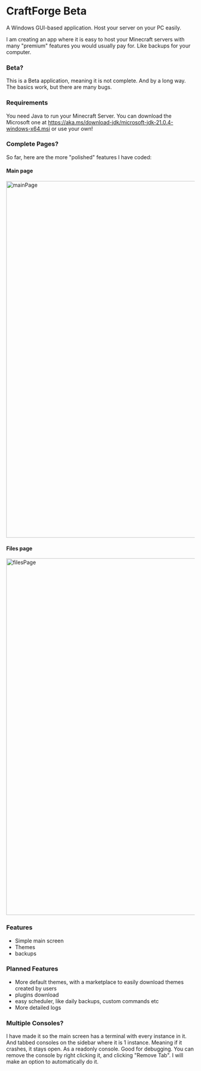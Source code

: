 # CraftForge Beta

A Windows GUI-based application. Host your server on your PC easily.

I am creating an app where it is easy to host your Minecraft servers with many "premium" features you would usually pay for. Like backups for your computer.

### Beta?

This is a Beta application, meaning it is not complete. And by a long way. The basics work, but there are many bugs.

### Requirements

You need Java to run your Minecraft Server. You can download the Microsoft one at https://aka.ms/download-jdk/microsoft-jdk-21.0.4-windows-x64.msi or use your own!

### Complete Pages?
So far, here are the more "polished" features I have coded:

#### Main page
<img width="950" alt="mainPage" src="https://github.com/user-attachments/assets/6b9d5a41-698e-465f-af72-fa5285fa4a63">

#### Files page
<img width="950" alt="filesPage" src="https://github.com/user-attachments/assets/76422d83-d083-4872-ba6e-bbd940395269">


### Features
* Simple main screen
* Themes
* backups

### Planned Features
* More default themes, with a marketplace to easily download themes created by users
* plugins download
* easy scheduler, like daily backups, custom commands etc
* More detailed logs

### Multiple Consoles?
I have made it so the main screen has a terminal with every instance in it. And tabbed consoles on the sidebar where it is 1 instance. Meaning if it crashes, it stays open. As a readonly console. Good for debugging. You can remove the console by right clicking it, and clicking "Remove Tab". I will make an option to automatically do it.
